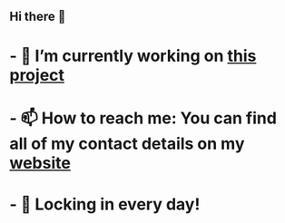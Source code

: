 ## Hi there 👋

# - 🔭 I’m currently working on [this project](https://github.com/goblin101-co/stock-simulator)
# - 📫 How to reach me: You can find all of my contact details on my [website](https://rsaks29.github.io)
# - 💼 Locking in every day!
